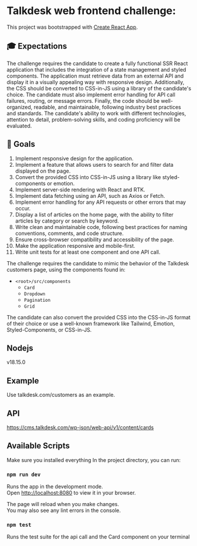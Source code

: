 # Talkdesk web frontend challenge:

This project was bootstrapped with [Create React App](https://github.com/facebook/create-react-app).

## 🎓 Expectations

The challenge requires the candidate to create a fully functional SSR React application that includes the integration of a state management and styled components. The application must retrieve data from an external API and display it in a visually appealing way with responsive design. Additionally, the CSS should be converted to CSS-in-JS using a library of the candidate's choice. The candidate must also implement error handling for API call failures, routing, or message errors. Finally, the code should be well-organized, readable, and maintainable, following industry best practices and standards. The candidate's ability to work with different technologies, attention to detail, problem-solving skills, and coding proficiency will be evaluated.

## 🥅 Goals

1. Implement responsive design for the application.
2. Implement a feature that allows users to search for and filter data displayed on the page.
3. Convert the provided CSS into CSS-in-JS using a library like styled-components or emotion.
4. Implement server-side rendering with React and RTK.
5. Implement data fetching using an API, such as Axios or Fetch.
6. Implement error handling for any API requests or other errors that may occur.
7. Display a list of articles on the home page, with the ability to filter articles by category or search by keyword.
8. Write clean and maintainable code, following best practices for naming conventions, comments, and code structure.
9. Ensure cross-browser compatibility and accessibility of the page.
10. Make the application responsive and mobile-first.
11. Write unit tests for at least one component and one API call.

The challenge requires the candidate to mimic the behavior of the Talkdesk customers page, using the components found in:

- `<root>/src/components`
  - `Card`
  - `Dropdown`
  - `Pagination`
  - `Grid`

The candidate can also convert the provided CSS into the CSS-in-JS format of their choice or use a well-known framework like Tailwind, Emotion, Styled-Components, or CSS-in-JS.

## Nodejs

v18.15.0

## Example

Use talkdesk.com/customers as an example.

## API

https://cms.talkdesk.com/wp-json/web-api/v1/content/cards

## Available Scripts

Make sure you installed everything
In the project directory, you can run:

### `npm run dev`

Runs the app in the development mode.\
Open [http://localhost:8080](http://localhost:8080) to view it in your browser.

The page will reload when you make changes.\
You may also see any lint errors in the console.

### `npm test`

Runs the test suite for the api call and the Card component on your terminal
